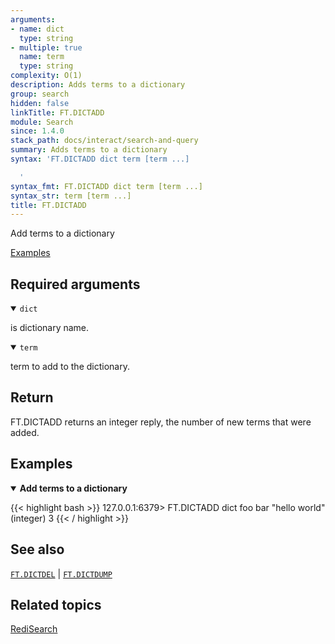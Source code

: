 ```yaml
---
arguments:
- name: dict
  type: string
- multiple: true
  name: term
  type: string
complexity: O(1)
description: Adds terms to a dictionary
group: search
hidden: false
linkTitle: FT.DICTADD
module: Search
since: 1.4.0
stack_path: docs/interact/search-and-query
summary: Adds terms to a dictionary
syntax: 'FT.DICTADD dict term [term ...]

  '
syntax_fmt: FT.DICTADD dict term [term ...]
syntax_str: term [term ...]
title: FT.DICTADD
---
```


Add terms to a dictionary

[Examples](#examples)

## Required arguments

<details open>
<summary><code>dict</code></summary>

is dictionary name.
</details>

<details open>
<summary><code>term</code></summary>

term to add to the dictionary.
</details>

## Return

FT.DICTADD returns an integer reply, the number of new terms that were added.

## Examples

<details open>
<summary><b>Add terms to a dictionary</b></summary>

{{< highlight bash >}}
127.0.0.1:6379> FT.DICTADD dict foo bar "hello world"
(integer) 3
{{< / highlight >}}
</details>

## See also

[`FT.DICTDEL`](/commands/ft.dictdel) | [`FT.DICTDUMP`](/commands/ft.dictdump)

## Related topics

[RediSearch](/docs/stack/search)